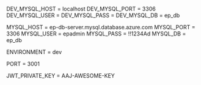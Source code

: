 DEV_MYSQL_HOST = localhost
DEV_MYSQL_PORT = 3306
DEV_MYSQL_USER = <Your user here>
DEV_MYSQL_PASS = <Your Password here>
DEV_MYSQL_DB = ep_db

MYSQL_HOST = ep-db-server.mysql.database.azure.com
MYSQL_PORT = 3306
MYSQL_USER = epadmin
MYSQL_PASS = !!1234Ad
MYSQL_DB = ep_db

ENVIRONMENT = dev

PORT = 3001

JWT_PRIVATE_KEY = AAJ-AWESOME-KEY